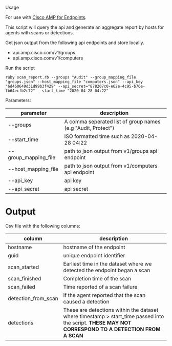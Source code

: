 Usage

For use with [Cisco AMP for Endpoints](https://www.cisco.com/c/en/us/products/security/amp-for-endpoints/index.html).

This script will query the api and generate an aggregate report by hosts for agents with scans or detections.


Get json output from the following api endpoints and store locally.

* api.amp.cisco.com/v1/groups
* api.amp.cisco.com/v1/computers


Run the script

```
ruby scan_report.rb --groups "Audit" --group_mapping_file "groups.json" --host_mapping_file "computers.json" --api_key "6d460649d31d99b3f429" --api_secret="878207c0-e62e-4c95-b76e-fb64ecfb2c72" --start_time "2020-04-28 04:22"
```

Parameters:

| parameter | description |
| --- | --- |
| --groups | A comma seperated list of group names (e.g "Audit, Protect") |
| --start_time | ISO formatted time such as 2020-04-28 04:22 |
| --group_mapping_file | path to json output from v1/groups api endpoint |
| --host_mapping_file | path to json output from v1/computers api endpoint |
| --api_key | api key |
| --api_secret | api secret |



# Output

Csv file with the following columns:

| column | description |
| --- | --- |
| hostname | hostname of the endpoint |
| guid | unique endpoint identifier |
| scan_started | Earliest time in the dataset where we detected the endpoint began a scan | 
| scan_finished | Completion time of the scan |
| scan_failed | Time reported of a scan failure |
| detection_from_scan | If the agent reported that the scan caused a detection |
| detections | These are detections within the dataset where timestamp > start_time passed into the script. **THESE MAY NOT CORRESPOND TO A DETECTION FROM A SCAN** |

